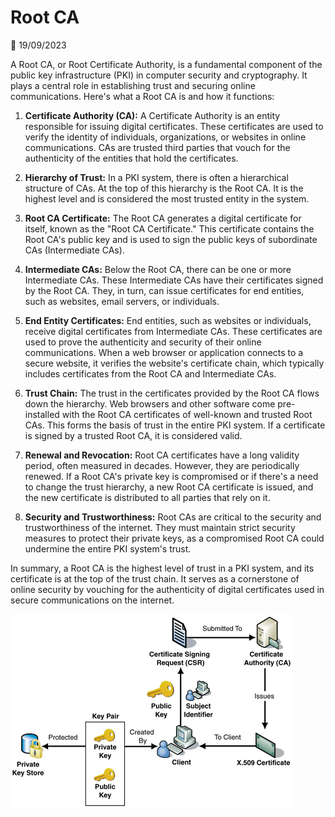 # Root CA

📅 19/09/2023

A Root CA, or Root Certificate Authority, is a fundamental component of the public key infrastructure (PKI) in computer security and cryptography. It plays a central role in establishing trust and securing online communications. Here's what a Root CA is and how it functions:

1. **Certificate Authority (CA):** A Certificate Authority is an entity responsible for issuing digital certificates. These certificates are used to verify the identity of individuals, organizations, or websites in online communications. CAs are trusted third parties that vouch for the authenticity of the entities that hold the certificates.

2. **Hierarchy of Trust:** In a PKI system, there is often a hierarchical structure of CAs. At the top of this hierarchy is the Root CA. It is the highest level and is considered the most trusted entity in the system.

3. **Root CA Certificate:** The Root CA generates a digital certificate for itself, known as the "Root CA Certificate." This certificate contains the Root CA's public key and is used to sign the public keys of subordinate CAs (Intermediate CAs).

4. **Intermediate CAs:** Below the Root CA, there can be one or more Intermediate CAs. These Intermediate CAs have their certificates signed by the Root CA. They, in turn, can issue certificates for end entities, such as websites, email servers, or individuals.

5. **End Entity Certificates:** End entities, such as websites or individuals, receive digital certificates from Intermediate CAs. These certificates are used to prove the authenticity and security of their online communications. When a web browser or application connects to a secure website, it verifies the website's certificate chain, which typically includes certificates from the Root CA and Intermediate CAs.

6. **Trust Chain:** The trust in the certificates provided by the Root CA flows down the hierarchy. Web browsers and other software come pre-installed with the Root CA certificates of well-known and trusted Root CAs. This forms the basis of trust in the entire PKI system. If a certificate is signed by a trusted Root CA, it is considered valid.

7. **Renewal and Revocation:** Root CA certificates have a long validity period, often measured in decades. However, they are periodically renewed. If a Root CA's private key is compromised or if there's a need to change the trust hierarchy, a new Root CA certificate is issued, and the new certificate is distributed to all parties that rely on it.

8. **Security and Trustworthiness:** Root CAs are critical to the security and trustworthiness of the internet. They must maintain strict security measures to protect their private keys, as a compromised Root CA could undermine the entire PKI system's trust.

In summary, a Root CA is the highest level of trust in a PKI system, and its certificate is at the top of the trust chain. It serves as a cornerstone of online security by vouching for the authenticity of digital certificates used in secure communications on the internet.


![Alt text](image.png)

